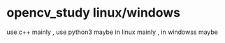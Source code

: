 # opencv_study linux/windows
use c++ mainly ,  use python3 maybe
in linux mainly , in windowss maybe
